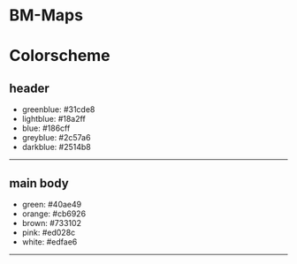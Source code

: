 # BM-Maps

# Colorscheme

## header

- greenblue: #31cde8
- lightblue: #18a2ff
- blue: #186cff
- greyblue: #2c57a6
- darkblue: #2514b8

---

## main body

- green: #40ae49
- orange: #cb6926
- brown: #733102
- pink: #ed028c
- white: #edfae6

---
